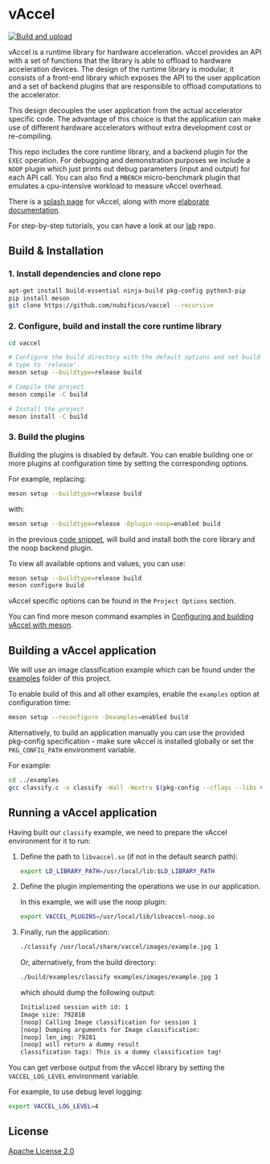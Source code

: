 # vAccel

[![Build and upload](https://github.com/nubificus/vaccel/actions/workflows/main-build-and-upload.yml/badge.svg)](https://github.com/nubificus/vaccel/actions/workflows/main-build-and-upload.yml)

vAccel is a runtime library for hardware acceleration. vAccel provides an
API with a set of functions that the library is able to offload to hardware
acceleration devices. The design of the runtime library is modular, it consists
of a front-end library which exposes the API to the user application and a set
of backend plugins that are responsible to offload computations to the
accelerator.

This design decouples the user application from the actual accelerator specific
code. The advantage of this choice is that the application can make use of
different hardware accelerators without extra development cost or re-compiling.

This repo includes the core runtime library, and a backend plugin for the
`EXEC` operation. For debugging and demonstration purposes we include a `NOOP`
plugin which just prints out debug parameters (input and output) for each API
call. You can also find a `MBENCH` micro-benchmark plugin that emulates a
cpu-intensive workload to measure vAccel overhead.

There is a [splash page](https://vaccel.org) for vAccel, along with more
[elaborate documentation](https://docs.vaccel.org).

For step-by-step tutorials, you can have a look at our
[lab](https://github.com/nubificus/vaccel-tutorials) repo.


## Build & Installation

### 1. Install dependencies and clone repo

```bash
apt-get install build-essential ninja-build pkg-config python3-pip 
pip install meson
git clone https://github.com/nubificus/vaccel --recursive
```

### 2. Configure, build and install the core runtime library
```bash
cd vaccel

# Configure the build directory with the default options and set build
# type to 'release'.
meson setup --buildtype=release build

# Compile the project
meson compile -C build

# Install the project
meson install -C build
```

### 3. Build the plugins

Building the plugins is disabled by default. You can enable building one
or more plugins at configuration time by setting the corresponding
options.

For example, replacing:

```bash
meson setup --buildtype=release build
```

with:

```bash
meson setup --buildtype=release -Dplugin-noop=enabled build
```

in the previous [code snippet](#2-configure-build-and-install-the-core-runtime-library),
will build and install both the core library and the noop backend
plugin.

To view all available options and values, you can use:

```bash
meson setup --buildtype=release build
meson configure build
```

vAccel specific options can be found in the `Project Options`
section.

You can find more meson command examples in
[Configuring and building vAccel with meson](docs/meson_build.md).

## Building a vAccel application

We will use an image classification example which can be found under the
[examples](examples)
folder of this project.

To enable build of this and all other examples, enable the `examples`
option at configuration time:
```bash
meson setup --reconfigure -Dexamples=enabled build
```

Alternatively, to build an application manually you can use the
provided pkg-config specification - make sure vAccel is installed
globally or set the `PKG_CONFIG_PATH` environment variable.

For example:

```bash
cd ../examples
gcc classify.c -o classify -Wall -Wextra $(pkg-config --cflags --libs vaccel)
```

## Running a vAccel application

Having built our `classify` example, we need to prepare the vAccel
environment for it to run:

1. Define the path to `libvaccel.so` (if not in the default search path):

   ```bash
   export LD_LIBRARY_PATH=/usr/local/lib:$LD_LIBRARY_PATH
   ```

2. Define the plugin implementing the operations we use in our application.

   In this example, we will use the noop plugin:

   ```bash
   export VACCEL_PLUGINS=/usr/local/lib/libvaccel-noop.so
   ```

3. Finally, run the application:

   ```bash
   ./classify /usr/local/share/vaccel/images/example.jpg 1
   ```

   Or, alternatively, from the build directory:

   ```bash
   ./build/examples/classify examples/images/example.jpg 1
   ```

   which should dump the following output:

   ```bash
   Initialized session with id: 1
   Image size: 79281B
   [noop] Calling Image classification for session 1
   [noop] Dumping arguments for Image classification:
   [noop] len_img: 79281
   [noop] will return a dummy result
   classification tags: This is a dummy classification tag!
   ```

You can get verbose output from the vAccel library by setting the
`VACCEL_LOG_LEVEL` environment variable.

For example, to use debug level logging:
```bash
export VACCEL_LOG_LEVEL=4
   ```

## License

[Apache License 2.0](LICENSE)
